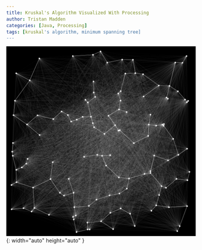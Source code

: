 ```yaml
---
title: Kruskal's Algorithm Visualized With Processing
author: Tristan Madden
categories: [Java, Processing]
tags: [kruskal's algorithm, minimum spanning tree]
---
```

![Desktop View](/assets/img/2018-04-11/kruskal.png){: width="auto" height="auto" }

<script src="https://gist.github.com/Trimad/b4ef64f9780bb7d313a3ef09ed7bf95e.js"></script>